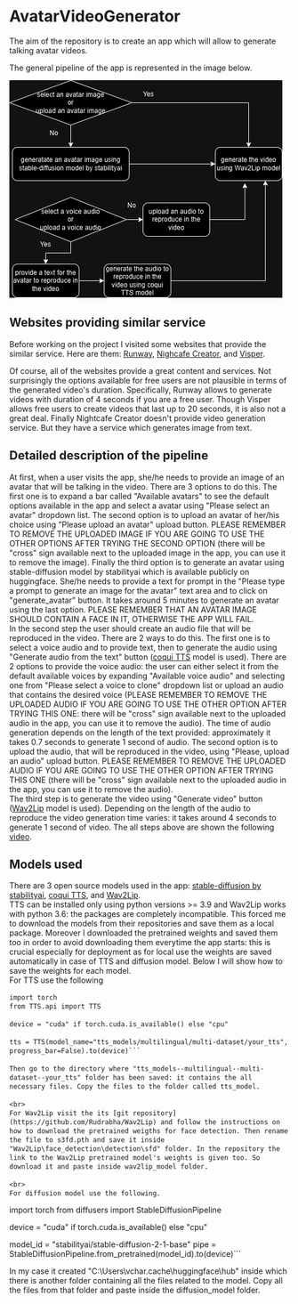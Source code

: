 # AvatarVideoGenerator
The aim of the repository is to create an app which will allow to generate talking avatar videos.

The general pipeline of the app is represented in the image below.

![image](avatar_video_generation_pipeline.jpg)

## Websites providing similar service

Before working on the project I visited some websites that provide the similar service. Here are them: [Runway](https://runwayml.com/), [Nighcafe Creator](https://creator.nightcafe.studio/), and [Visper](https://visper.tech/en).

Of course, all of the websites provide a great content and services. Not surprisingly the options available for free users are not plausible in terms of the generated video's duration. Specifically, Runway allows to generate videos with duration of 4 seconds if you are a free user. Though Visper allows free users to create videos that last up to 20 seconds, it is also not a great deal. Finally Nightcafe Creator doesn't provide video generation service. But they have a service which generates image from text. 

## Detailed description of the pipeline

At first, when a user visits the app, she/he needs to provide an image of an avatar that will be talking in the video. There are 3 options to do this. The first one is to expand a bar called "Available avatars" to see the default options available in the app and select a avatar using "Please select an avatar" dropdown list. The second option is to upload an avatar of her/his choice using "Please upload an avatar" upload button. PLEASE REMEMBER TO REMOVE THE UPLOADED IMAGE IF YOU ARE GOING TO USE THE OTHER OPTIONS AFTER TRYING THE SECOND OPTION (there will be "cross" sign available next to the uploaded image in the app, you can use it to remove the image). Finally the third option is to generate an avatar using stable-diffusion model by stabilityai which is available publicly on huggingface. She/he needs to provide a text for prompt in the "Please type a prompt to generate an image for the avatar" text area and to click on "generate_avatar" button. It takes around 5 minutes to generate an avatar using the last option. PLEASE REMEMBER THAT AN AVATAR IMAGE SHOULD CONTAIN A FACE IN IT, OTHERWISE THE APP WILL FAIL.
<br>
In the second step the user should create an audio file that will be reproduced in the video. There are 2 ways to do this. The first one is to select a voice audio and to provide text, then to generate the audio using "Generate audio from the text" button ([coqui TTS](https://github.com/coqui-ai/TTS) model is used). There are 2 options to provide the voice audio: the user can either select it from the default available voices by expanding "Available voice audio" and selecting one from "Please select a voice to clone" dropdown list or upload an audio that contains the desired voice (PLEASE REMEMBER TO REMOVE THE UPLOADED AUDIO IF YOU ARE GOING TO USE THE OTHER OPTION AFTER TRYING THIS ONE: there will be "cross" sign available next to the uploaded audio in the app, you can use it to remove the audio). The time of audio generation depends on the length of the text provided: approximately it takes 0.7 seconds to generate 1 second of audio. The second option is to upload the audio, that will be reproduced in the video, using "Please, upload an audio" upload button. PLEASE REMEMBER TO REMOVE THE UPLOADED AUDIO IF YOU ARE GOING TO USE THE OTHER OPTION AFTER TRYING THIS ONE (there will be "cross" sign available next to the uploaded audio in the app, you can use it to remove the audio).
<br>
The third step is to generate the video using "Generate video" button ([Wav2Lip](https://github.com/Rudrabha/Wav2Lip) model is used). Depending on the length of the audio to reproduce the video generation time varies: it takes around 4 seconds to generate 1 second of video.
The all steps above are shown the following [video]().

## Models used 

There are 3 open source models used in the app: [stable-diffusion by stabilityai](https://huggingface.co/stabilityai/stable-diffusion-2-1-base), [coqui TTS](https://github.com/coqui-ai/TTS), and [Wav2Lip](https://github.com/Rudrabha/Wav2Lip). 
<br>
TTS can be installed only using python versions >= 3.9 and Wav2Lip works with python 3.6: the packages are completely incompatible. This forced me to download the models from their repositories and save them as a local package. Moreover I downloaded the pretrained weights and saved them too in order to avoid downloading them everytime the app starts: this is crucial especially for deployment as for local use the weights are saved automatically in case of TTS and diffusion model. Below I will show how to save the weights for each model.
<br>
For TTS use the following
```
import torch
from TTS.api import TTS

device = "cuda" if torch.cuda.is_available() else "cpu"

tts = TTS(model_name="tts_models/multilingual/multi-dataset/your_tts", progress_bar=False).to(device)```

Then go to the directory where "tts_models--multilingual--multi-dataset--your_tts" folder has been saved: it contains the all necessary files. Copy the files to the folder called tts_model.

<br>
For Wav2Lip visit the its [git repository](https://github.com/Rudrabha/Wav2Lip) and follow the instructions on how to download the pretrained weigths for face detection. Then rename the file to s3fd.pth and save it inside "Wav2Lip\face_detection\detection\sfd" folder. In the repository the link to the Wav2Lip pretrained model's weights is given too. So download it and paste inside wav2lip_model folder.

<br>
For diffusion model use the following.
```
import torch
from diffusers import StableDiffusionPipeline

device = "cuda" if torch.cuda.is_available() else "cpu"

model_id = "stabilityai/stable-diffusion-2-1-base"
pipe = StableDiffusionPipeline.from_pretrained(model_id).to(device)```

In my case it created "C:\Users\vchar\.cache\huggingface\hub" inside which there is another folder containing all the files related to the model. Copy all the files from that folder and paste inside the diffusion_model folder.


